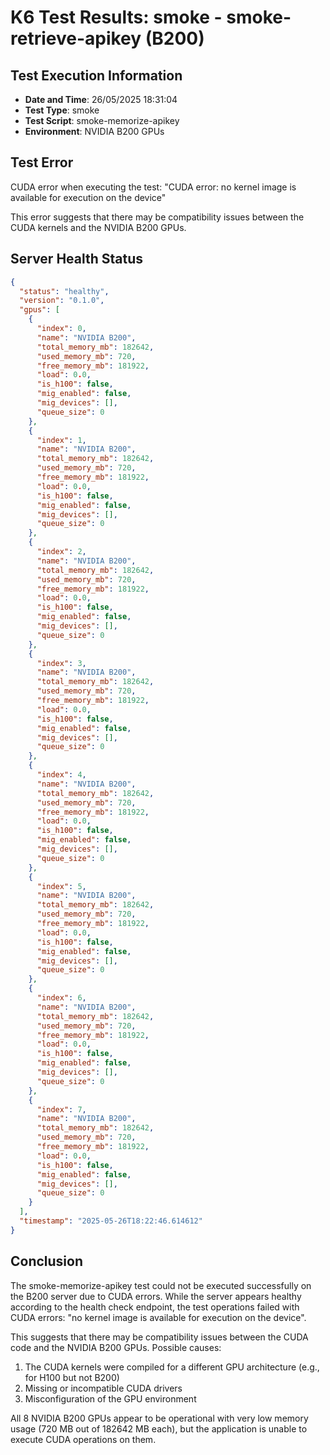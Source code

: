 # K6 Test Results: smoke - smoke-retrieve-apikey (B200)

## Test Execution Information
- **Date and Time**: 26/05/2025 18:31:04
- **Test Type**: smoke
- **Test Script**: smoke-memorize-apikey
- **Environment**: NVIDIA B200 GPUs

## Test Error
CUDA error when executing the test: "CUDA error: no kernel image is available for execution on the device"

This error suggests that there may be compatibility issues between the CUDA kernels and the NVIDIA B200 GPUs.

## Server Health Status
```json
{
  "status": "healthy",
  "version": "0.1.0",
  "gpus": [
    {
      "index": 0,
      "name": "NVIDIA B200",
      "total_memory_mb": 182642,
      "used_memory_mb": 720,
      "free_memory_mb": 181922,
      "load": 0.0,
      "is_h100": false,
      "mig_enabled": false,
      "mig_devices": [],
      "queue_size": 0
    },
    {
      "index": 1,
      "name": "NVIDIA B200",
      "total_memory_mb": 182642,
      "used_memory_mb": 720,
      "free_memory_mb": 181922,
      "load": 0.0,
      "is_h100": false,
      "mig_enabled": false,
      "mig_devices": [],
      "queue_size": 0
    },
    {
      "index": 2,
      "name": "NVIDIA B200",
      "total_memory_mb": 182642,
      "used_memory_mb": 720,
      "free_memory_mb": 181922,
      "load": 0.0,
      "is_h100": false,
      "mig_enabled": false,
      "mig_devices": [],
      "queue_size": 0
    },
    {
      "index": 3,
      "name": "NVIDIA B200",
      "total_memory_mb": 182642,
      "used_memory_mb": 720,
      "free_memory_mb": 181922,
      "load": 0.0,
      "is_h100": false,
      "mig_enabled": false,
      "mig_devices": [],
      "queue_size": 0
    },
    {
      "index": 4,
      "name": "NVIDIA B200",
      "total_memory_mb": 182642,
      "used_memory_mb": 720,
      "free_memory_mb": 181922,
      "load": 0.0,
      "is_h100": false,
      "mig_enabled": false,
      "mig_devices": [],
      "queue_size": 0
    },
    {
      "index": 5,
      "name": "NVIDIA B200",
      "total_memory_mb": 182642,
      "used_memory_mb": 720,
      "free_memory_mb": 181922,
      "load": 0.0,
      "is_h100": false,
      "mig_enabled": false,
      "mig_devices": [],
      "queue_size": 0
    },
    {
      "index": 6,
      "name": "NVIDIA B200",
      "total_memory_mb": 182642,
      "used_memory_mb": 720,
      "free_memory_mb": 181922,
      "load": 0.0,
      "is_h100": false,
      "mig_enabled": false,
      "mig_devices": [],
      "queue_size": 0
    },
    {
      "index": 7,
      "name": "NVIDIA B200",
      "total_memory_mb": 182642,
      "used_memory_mb": 720,
      "free_memory_mb": 181922,
      "load": 0.0,
      "is_h100": false,
      "mig_enabled": false,
      "mig_devices": [],
      "queue_size": 0
    }
  ],
  "timestamp": "2025-05-26T18:22:46.614612"
}
```

## Conclusion
The smoke-memorize-apikey test could not be executed successfully on the B200 server due to CUDA errors. While the server appears healthy according to the health check endpoint, the test operations failed with CUDA errors: "no kernel image is available for execution on the device".

This suggests that there may be compatibility issues between the CUDA code and the NVIDIA B200 GPUs. Possible causes:

1. The CUDA kernels were compiled for a different GPU architecture (e.g., for H100 but not B200)
2. Missing or incompatible CUDA drivers
3. Misconfiguration of the GPU environment

All 8 NVIDIA B200 GPUs appear to be operational with very low memory usage (720 MB out of 182642 MB each), but the application is unable to execute CUDA operations on them.